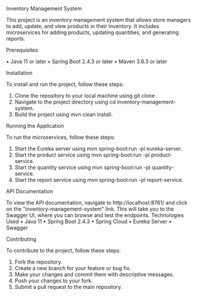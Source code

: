Inventory Management System


This project is an inventory management system that allows store managers to add, update, and view products in their inventory. It includes microservices for adding products, updating quantities, and generating reports.



Prerequisites


•	Java 11 or later
•	Spring Boot 2.4.3 or later
•	Maven 3.6.3 or later


Installation


To install and run the project, follow these steps:
1.	Clone the repository to your local machine using git clone <repository-url>.
2.	Navigate to the project directory using cd inventory-management-system.
3.	Build the project using mvn clean install.
  
  
Running the Application
  
  
To run the microservices, follow these steps:
1.	Start the Eureka server using mvn spring-boot:run -pl eureka-server.
2.	Start the product service using mvn spring-boot:run -pl product-service.
3.	Start the quantity service using mvn spring-boot:run -pl quantity-service.
4.	Start the report service using mvn spring-boot:run -pl report-service.
  
  
API Documentation
  
  
To view the API documentation, navigate to http://localhost:8761/ and click on the "inventory-management-system" link. This will take you to the Swagger UI, where you can browse and test the endpoints.
Technologies Used
•	Java 11
•	Spring Boot 2.4.3
•	Spring Cloud
•	Eureka Server
•	Swagger
  
  
Contributing
  
  
To contribute to the project, follow these steps:
1.	Fork the repository.
2.	Create a new branch for your feature or bug fix.
3.	Make your changes and commit them with descriptive messages.
4.	Push your changes to your fork.
5.	Submit a pull request to the main repository.


